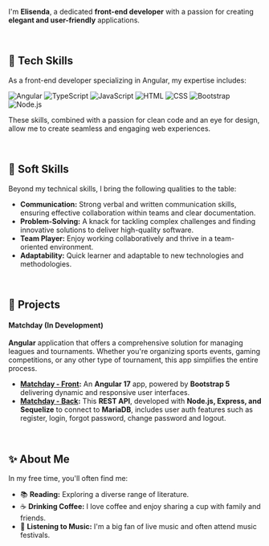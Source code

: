 

I'm **Elisenda**, a dedicated **front-end developer** with a passion for creating **elegant and user-friendly** applications. 

<br>


## 🚀 Tech Skills

As a front-end developer specializing in Angular, my expertise includes:

![Angular](https://img.shields.io/badge/-Angular-red)
![TypeScript](https://img.shields.io/badge/-TypeScript-blue)
![JavaScript](https://img.shields.io/badge/-JavaScript-yellow)
![HTML](https://img.shields.io/badge/-HTML-orange)
![CSS](https://img.shields.io/badge/-CSS-blueviolet)
![Bootstrap](https://img.shields.io/badge/-Bootstrap-purple)
![Node.js](https://img.shields.io/badge/-Node.js-green)

These skills, combined with a passion for clean code and an eye for design, allow me to create seamless and engaging web experiences.

<br>

## 🎯 Soft Skills


Beyond my technical skills, I bring the following qualities to the table:

- **Communication:** Strong verbal and written communication skills, ensuring effective collaboration within teams and clear documentation.
- **Problem-Solving:** A knack for tackling complex challenges and finding innovative solutions to deliver high-quality software.
- **Team Player:** Enjoy working collaboratively and thrive in a team-oriented environment.
- **Adaptability:** Quick learner and adaptable to new technologies and methodologies.

<br>

## 🌱 Projects

#### Matchday (In Development)

**Angular** application that offers a comprehensive solution for managing leagues and tournaments. Whether you're organizing sports events, gaming competitions, or any other type of tournament, this app simplifies the entire process.

- **[Matchday - Front](https://github.com/Elisenda-LV/matchday-frontend.git):** An **Angular 17** app, powered by **Bootstrap 5** delivering dynamic and responsive user interfaces.
- **[Matchday - Back](https://github.com/Elisenda-LV/matchday-backend.git):** This **REST API**, developed with **Node.js, Express, and Sequelize** to connect to **MariaDB**, includes user auth features such as register, login, forgot password, change password and logout.

<br>

## ✨ About Me

In my free time, you'll often find me:

- 📚 **Reading:** Exploring a diverse range of literature.
- ☕ **Drinking Coffee:** I love coffee and enjoy sharing a cup with family and friends.
- 🎸 **Listening to Music:** I'm a big fan of live music and often attend music festivals.







<!--
**Elisenda-LV/Elisenda-LV** is a ✨ _special_ ✨ repository because its `README.md` (this file) appears on your GitHub profile.

Here are some ideas to get you started:

- 🔭 I’m currently working on ...
- 🌱 I’m currently learning ...
- 👯 I’m looking to collaborate on ...
- 🤔 I’m looking for help with ...
- 💬 Ask me about ...
- 📫 How to reach me: ...
- 😄 Pronouns: ...
- ⚡ Fun fact: ...
-->
